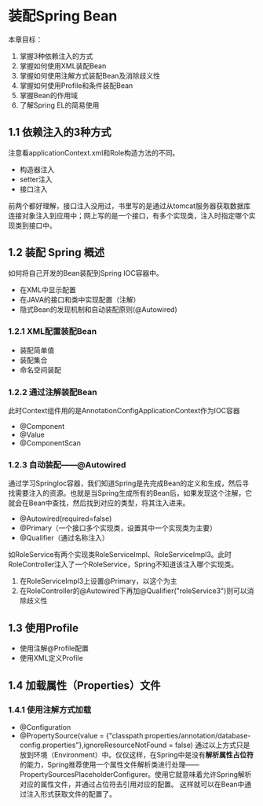 # 装配Spring Bean
本章目标：
1. 掌握3种依赖注入的方式
2. 掌握如何使用XML装配Bean
3. 掌握如何使用注解方式装配Bean及消除歧义性
4. 掌握如何使用Profile和条件装配Bean
5. 掌握Bean的作用域
6. 了解Spring EL的简易使用

## 1.1 依赖注入的3种方式
注意看applicationContext.xml和Role构造方法的不同。
- 构造器注入
- setter注入
- 接口注入

前两个都好理解，接口注入没用过，书里写的是通过从tomcat服务器获取数据库连接对象注入到应用中；网上写的是一个接口，有多个实现类，注入时指定哪个实现类到接口中。

## 1.2 装配 Spring 概述
如何将自己开发的Bean装配到Spring IOC容器中。
- 在XML中显示配置
- 在JAVA的接口和类中实现配置（注解）
- 隐式Bean的发现机制和自动装配原则(@Autowired)

### 1.2.1 XML配置装配Bean
- 装配简单值
- 装配集合
- 命名空间装配

### 1.2.2 通过注解装配Bean
此时Context组件用的是AnnotationConfigApplicationContext作为IOC容器
- @Component
- @Value
- @ComponentScan

### 1.2.3 自动装配——@Autowired
通过学习SpringIoc容器，我们知道Spring是先完成Bean的定义和生成，然后寻找需要注入的资源。也就是当Spring生成所有的Bean后，如果发现这个注解，它就会在Bean中查找，然后找到对应的类型，将其注入进来。
- @Autowired(required=false)
- @Primary（一个接口多个实现类，设置其中一个实现类为主要）
- @Qualifier（通过名称注入）

如RoleService有两个实现类RoleServiceImpl、RoleServiceImpl3。此时RoleController注入了一个RoleService，Spring不知道该注入哪个实现类。
1. 在RoleServiceImpl3上设置@Primary，以这个为主
2. 在RoleController的@Autowired下再加@Qualifier("roleService3")则可以消除歧义性


## 1.3 使用Profile
- 使用注解@Profile配置
- 使用XML定义Profile


## 1.4 加载属性（Properties）文件
### 1.4.1 使用注解方式加载
- @Configuration 
- @PropertySource(value = {"classpath:properties/annotation/database-config.properties"},ignoreResourceNotFound = false)
通过以上方式只是放到环境（Environment）中。仅仅这样，在Spring中是没有**解析属性占位符**的能力，Spring推荐使用一个属性文件解析类进行处理——PropertySourcesPlaceholderConfigurer。使用它就意味着允许Spring解析对应的属性文件，并通过占位符去引用对应的配置。
这样就可以在Bean中通过注入形式获取文件的配置了。





